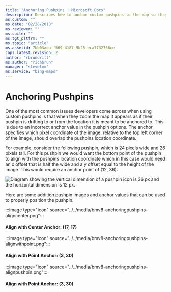 ```yaml
---
title: "Anchoring Pushpins | Microsoft Docs"
description: Describes how to anchor custom pushpins to the map so they maintain correct placement when zoomed in using anchor values.
ms.custom: ""
ms.date: "02/28/2018"
ms.reviewer: ""
ms.suite: ""
ms.tgt_pltfrm: ""
ms.topic: "article"
ms.assetid: 7bb03aea-f569-4187-9b25-eca7732766ce
caps.latest.revision: 2
author: "rbrundritt"
ms.author: "richbrun"
manager: "stevelom"
ms.service: "bing-maps"
---
```


# Anchoring Pushpins

One of the most common issues developers come across when using custom pushpins is that when they zoom the map it appears as if their pushpin is drifting to or from the location it is meant to be anchored to. This is due to an incorrect anchor value in the pushpin options. The anchor specifies which pixel coordinate of the image, relative to the top left corner of the image, should overlap the pushpins location coordinate.
  
For example, consider the following pushpin, which is 24 pixels wide and 26 pixels tall. For this pushpin we would want the bottom point of the pushpin to align with the pushpins location coordinate which in this case would need an x offset that is half the wide and a y offset equal to the height of the image. This would require an anchor point of (12, 36):

![Diagram showing the vertical dimension of a pushpin icon is 36 px and the horizontal dimension is 12 px.](../../media/bmv8-anchoringpushpins-dimensions.png)
 
Here are some addition pushpin images and anchor values that can be used to properly position the pushpin.

:::image type="icon" source="../../media/bmv8-anchoringpushpins-aligncenter.png":::
#### Align with Center Anchor: (17, 17)

:::image type="icon" source="../../media/bmv8-anchoringpushpins-alignwithpoint.png":::
#### Align with Point Anchor: (3, 30)

:::image type="icon" source="../../media/bmv8-anchoringpushpins-alignpushpin.png":::
#### Align with Point Anchor: (3, 30)


